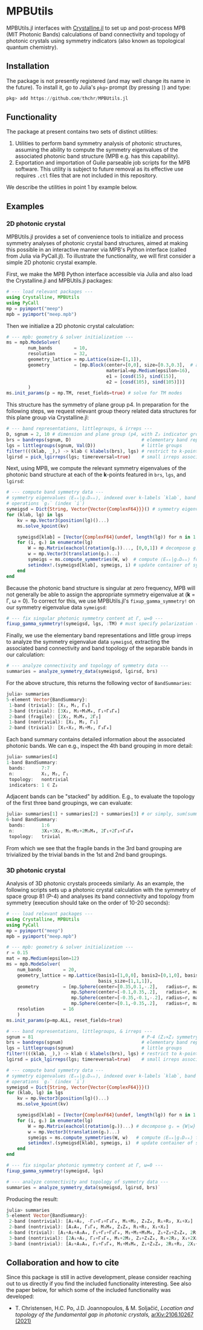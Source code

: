 # MPBUtils

MPBUtils.jl interfaces with [Crystalline.jl](https://github.com/thchr/Crystalline.jl) to set up and post-process MPB (MIT Photonic Bands) calculations of band connectivity and topology of photonic crystals using symmetry indicators (also known as topological quantum chemistry).

## Installation

The package is not presently registered (and may well change its name in the future). To install it, go to Julia's `pkg>` prompt (by pressing `]`) and type:
```jl
pkg> add https://github.com/thchr/MPBUtils.jl
```

## Functionality

The package at present contains two sets of distinct utilities:

1. Utilities to perform band symmetry analysis of photonic structures, assuming the ability to compute the symmetry eigenvalues of the associated photonic band structure (MPB e.g. has this capability).
2. Exportation and importation of Guile parseable job scripts for the MPB software. This utility is subject to future removal as its effective use requires `.ctl` files that are not included in this repository.

We describe the utilities in point 1 by example below.

## Examples

### 2D photonic crystal

MPBUtils.jl provides a set of convenience tools to initialize and process symmetry analyses of photonic crystal band structures, aimed at making this possible in an interactive manner via MPB's Python interface (called from Julia via PyCall.jl). To illustrate the functionality, we will first consider a simple 2D photonic crystal example.

First, we make the MPB Python interface accessible via Julia and also load the Crystalline.jl and MPBUtils.jl packages:
```jl
# --- load relevant packages ---
using Crystalline, MPBUtils
using PyCall
mp = pyimport("meep")
mpb = pyimport("meep.mpb")
```

Then we initialize a 2D photonic crystal calculation:
```jl
# --- mpb: geometry & solver initialization ---
ms = mpb.ModeSolver(
        num_bands        = 10,
        resolution       = 32,
        geometry_lattice = mp.Lattice(size=[1,1]),
        geometry         = [mp.Block(center=[0,0], size=[0.3,0.3],  # a 15° rotated square
                                     material=mp.Medium(epsilon=16),
                                     e1 = [cosd(15), sind(15)],
                                     e2 = [cosd(105), sind(105)])]
        )
ms.init_params(p = mp.TM, reset_fields=true) # solve for TM modes
```

This structure has the symmetry of plane group p4. In preparation for the following steps, we request relevant group theory related data structures for this plane group via Crystalline.jl:
```jl
# --- band representations, littlegroups, & irreps ---
D, sgnum = 2, 10 # dimension and plane group (p4, with Z₂ indicator group)
brs = bandreps(sgnum, D)                          # elementary band representations
lgs = littlegroups(sgnum, Val(D))                 # little groups
filter!(((klab, _),) -> klab ∈ klabels(brs), lgs) # restrict to k-points in `brs`
lgirsd = pick_lgirreps(lgs; timereversal=true)    # small irreps associated with `lgs`
```

Next, using MPB, we compute the relevant symmetry eigenvalues of the photonic band structure at each of the **k**-points featured in `brs`, `lgs`, and `lgirsd`:
```jl
# --- compute band symmetry data ---
# symmetry eigenvalues ⟨Eₙₖ|gᵢDₙₖ⟩, indexed over k-labels `klab`, band indices `n`, and
# operations `gᵢ` (index `i`)
symeigsd = Dict{String, Vector{Vector{ComplexF64}}}() # symmetry eigenvalues ⟨Eₙₖ|gᵢDₙₖ⟩
for (klab, lg) in lgs
    kv = mp.Vector3(position(lg)()...)
    ms.solve_kpoint(kv)

    symeigsd[klab] = [Vector{ComplexF64}(undef, length(lg)) for n in 1:ms.num_bands]
    for (i, gᵢ) in enumerate(lg)
        W = mp.Matrix(eachcol(rotation(gᵢ))..., [0,0,1]) # decompose gᵢ = {W|w}
        w = mp.Vector3(translation(gᵢ)...)
        symeigs = ms.compute_symmetries(W, w)  # compute ⟨Eₙₖ|gᵢDₙₖ⟩ for all bands
        setindex!.(symeigsd[klab], symeigs, i) # update container of symmetry eigenvalues
    end
end
```

Because the photonic band structure is singular at zero frequency, MPB will not generally be able to assign the appropriate symmetry eigenvalue at (**k** = Γ, ω = 0).
To correct for this, we use MPBUtils.jl's `fixup_gamma_symmetry!` on our symmetry eigenvalue data `symeigsd`:
```jl
# --- fix singular photonic symmetry content at Γ, ω=0 ---
fixup_gamma_symmetry!(symeigsd, lgs, :TM) # must specify polarization (:TE or :TM) for `D=2`
```

Finally, we use the elementary band representations and little group irreps to analyze the symmetry eigenvalue data `symeigsd`, extracting the associated band connectivity and band topology of the separable bands in our calculation:
```jl
# --- analyze connectivity and topology of symmetry data ---
summaries = analyze_symmetry_data(symeigsd, lgirsd, brs)
```

For the above structure, this returns the following vector of `BandSummaries`:
```jl
julia> summaries
5-element Vector{BandSummary}:
 1-band (trivial): [X₁, M₁, Γ₁]
 3-band (trivial): [3X₂, M₂+M₃M₄, Γ₁+Γ₃Γ₄]
 2-band (fragile): [2X₁, M₃M₄, 2Γ₂]
 1-band (nontrivial): [X₁, M₂, Γ₁]
 2-band (trivial): [X₁+X₂, M₁+M₂, Γ₃Γ₄]
```

Each band summary contains detailed information about the associated photonic bands. We can e.g., inspect the 4th band grouping in more detail:
```jl
julia> summaries[4]
1-band BandSummary:
 bands:      7:7
 n:          X₁, M₂, Γ₁
 topology:   nontrivial
 indicators: 1 ∈ Z₂
```

Adjacent bands can be "stacked" by addition. E.g., to evaluate the topology of the first three band groupings, we can evaluate:
```jl
julia> summaries[1] + summaries[2] + summaries[3] # or simply, sum(summaries[1:3])
6-band BandSummary:
 bands:      1:6
 n:          3X₁+3X₂, M₁+M₂+2M₃M₄, 2Γ₁+2Γ₂+Γ₃Γ₄
 topology:   trivial
```
From which we see that the fragile bands in the 3rd band grouping are trivialized by the trivial bands in the 1st and 2nd band groupings.

### 3D photonic crystal

Analysis of 3D photonic crystals proceeds similarly.
As an example, the following scripts sets up a photonic crystal calculation with the symmetry of space group 81 (P-4) and analyses its band connectivity and topology from symmetry (execution should take on the order of 10-20 seconds):

```jl
# --- load relevant packages ---
using Crystalline, MPBUtils
using PyCall
mp = pyimport("meep")
mpb = pyimport("meep.mpb")

# --- mpb: geometry & solver initialization ---
r = 0.15
mat = mp.Medium(epsilon=12)
ms = mpb.ModeSolver(
    num_bands        = 20,
    geometry_lattice = mp.Lattice(basis1=[1,0,0], basis2=[0,1,0], basis3=[0,0,1],
                                  basis_size=[1,1,1]),
    geometry         = [mp.Sphere(center=[0.35,0.1,-.2],   radius=r, material=mat),
                        mp.Sphere(center=[-0.1,0.35,.2],   radius=r, material=mat),
                        mp.Sphere(center=[-0.35,-0.1,-.2], radius=r, material=mat),
                        mp.Sphere(center=[0.1,-0.35,.2],   radius=r, material=mat)],
    resolution       = 16
    )
ms.init_params(p=mp.ALL, reset_fields=true)

# --- band representations, littlegroups, & irreps ---
sgnum = 81                                        # P-4 (Z₂×Z₂ symmetry indicator group)
brs = bandreps(sgnum)                             # elementary band representations
lgs = littlegroups(sgnum)                         # little groups
filter!(((klab, _),) -> klab ∈ klabels(brs), lgs) # restrict to k-points in `brs`
lgirsd = pick_lgirreps(lgs; timereversal=true)    # small irreps associated with `lgs`

# --- compute band symmetry data ---
# symmetry eigenvalues ⟨Eₙₖ|gᵢDₙₖ⟩, indexed over k-labels `klab`, band indices `n`, and
# operations `gᵢ` (index `i`)
symeigsd = Dict{String, Vector{Vector{ComplexF64}}}()
for (klab, lg) in lgs
    kv = mp.Vector3(position(lg)()...)
    ms.solve_kpoint(kv)

    symeigsd[klab] = [Vector{ComplexF64}(undef, length(lg)) for n in 1:ms.num_bands]
    for (i, gᵢ) in enumerate(lg)
        W = mp.Matrix(eachcol(rotation(gᵢ))...) # decompose gᵢ = {W|w}
        w = mp.Vector3(translation(gᵢ)...)
        symeigs = ms.compute_symmetries(W, w)   # compute ⟨Eₙₖ|gᵢDₙₖ⟩ for all bands
        setindex!.(symeigsd[klab], symeigs, i)  # update container of symmetry eigenvalues
    end
end

# --- fix singular photonic symmetry content at Γ, ω=0 ---
fixup_gamma_symmetry!(symeigsd, lgs)

# --- analyze connectivity and topology of symmetry data ---
summaries = analyze_symmetry_data(symeigsd, lgirsd, brs)`
```

Producing the result:
```jl
julia> summaries
5-element Vector{BandSummary}:
 2-band (nontrivial): [A₁+A₂, -Γ₁+Γ₂+Γ₃Γ₄, M₁+M₂, Z₃Z₄, R₁+R₂, X₁+X₂]
 2-band (nontrivial): [A₃A₄, Γ₃Γ₄, M₃M₄, Z₃Z₄, R₁+R₂, X₁+X₂]
 4-band (trivial): [A₁+A₂+A₃A₄, Γ₁+Γ₂+Γ₃Γ₄, M₁+M₂+M₃M₄, Z₁+Z₂+Z₃Z₄, 2R₁+2R₂, 2X₁+2X₂]
 3-band (nontrivial): [2A₁+A₂, Γ₂+Γ₃Γ₄, M₁+2M₂, Z₂+Z₃Z₄, R₁+2R₂, X₁+2X₂]
 3-band (nontrivial): [A₂+A₃A₄, Γ₁+Γ₃Γ₄, M₁+M₃M₄, Z₁+Z₃Z₄, 2R₁+R₂, 2X₁+X₂]
```

## Collaboration and how to cite

Since this package is still in active development, please consider reaching out to us directly if you find the included functionality interesting.
See also the paper below, for which some of the included functionality was developed:

- T. Christensen, H.C. Po, J.D. Joannopoulos, & M. Soljačić, *Location and topology of the fundamental gap in photonic crystals,* [arXiv:2106.10267 (2021)](https://arxiv.org/abs/2106.10267)